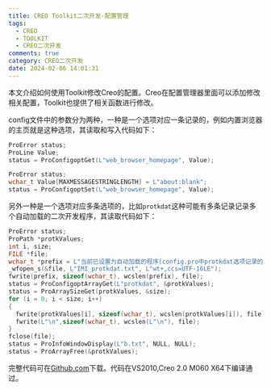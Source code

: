 ```yaml
---
title: CREO Toolkit二次开发-配置管理
tags:
  - CREO
  - TOOLKIT
  - CREO二次开发
comments: true
category: CREO二次开发
date: 2024-02-06 14:01:31
---
```



本文介绍如何使用Toolkit修改Creo的配置。Creo在配置管理器里面可以添加修改相关配置，Toolkit也提供了相关函数进行修改。

config文件中的参数分为两种，一种是一个选项对应一条记录的，例如内置浏览器的主页就是这种选项，其读取和写入代码如下：

```c
ProError status;
ProLine Value;
status = ProConfigoptGet(L"web_browser_homepage", Value);
```

```c
ProError status;
wchar_t Value[MAXMESSAGESTRINGLENGTH] = L"about:blank";
status = ProConfigoptSet(L"web_browser_homepage", Value);
```

另外一种是一个选项对应多条选项的，比如`protkdat`这种可能有多条记录记录多个自动加载的二次开发程序，其读取代码如下：

```c
ProError status;
ProPath *protkValues;
int i, size;
FILE *file;
wchar_t *prefix = L"当前已设置为自动加载的程序(config.pro中protkdat选项记录的内容)有:\n";
_wfopen_s(&file, L"IMI_protkdat.txt", L"wt+,ccs=UTF-16LE");
fwrite(prefix, sizeof(wchar_t), wcslen(prefix), file);
status = ProConfigoptArrayGet(L"protkdat", &protkValues);
status = ProArraySizeGet(protkValues, &size);
for (i = 0; i < size; i++)
{
  fwrite(protkValues[i], sizeof(wchar_t), wcslen(protkValues[i]), file);
  fwrite(L"\n",sizeof(wchar_t), wcslen(L"\n"), file);
}
fclose(file);
status = ProInfoWindowDisplay(L"b.txt", NULL, NULL);
status = ProArrayFree(&protkValues);
```

完整代码可在<a href="https://github.com/slacker-HD/creo_toolkit" target="_blank">Github.com</a>下载。代码在VS2010,Creo 2.0 M060 X64下编译通过。
